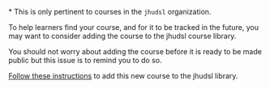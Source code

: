 
\* This is only pertinent to courses in the `jhudsl` organization. 

To help learners find your course, and for it to be tracked in the future, you may want to consider adding the course to the jhudsl course library.

You should not worry about adding the course before it is ready to be made public but this issue is to remind you to do so.

[Follow these instructions](https://github.com/jhudsl/OTTR_Template/wiki/Release-a-course-for-public-viewing) to add this new course to the jhudsl library.
